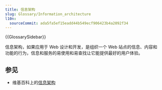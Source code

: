 ```yaml
---
title: 信息架构
slug: Glossary/Information_architecture
l10n:
  sourceCommit: ada5fa5ef15eadd44b549ecf906423b4a2092f34
---
```


{{GlossarySidebar}}

信息架构，如果应用于 Web 设计和开发，是组织一个 Web 站点的信息、内容和功能的行为，信息和服务的易使用和易查找让它能提供最好的用户体验。

## 参见

- 维基百科上的[信息架构](https://zh.wikipedia.org/wiki/資訊架構)
